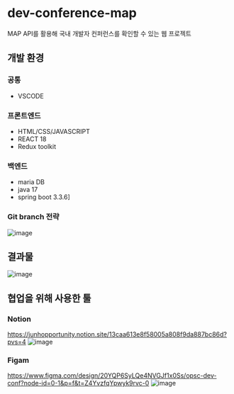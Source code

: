 # dev-conference-map
MAP API를 활용해 국내 개발자 컨퍼런스를 확인할 수 있는 웹 프로젝트

## 개발 환경
### 공통
- VSCODE
### 프론트엔드
- HTML/CSS/JAVASCRIPT
- REACT 18
- Redux toolkit
### 백엔드
- maria DB
- java 17
- spring boot 3.3.6]

### Git branch 전략
![image](https://github.com/user-attachments/assets/3fc64d09-eddc-46b0-917e-d2c831131626)


## 결과물
![image](https://github.com/user-attachments/assets/35aff136-1ad7-4c44-b282-f03367f8097f)


## 협업을 위해 사용한 툴
### Notion
https://junhopportunity.notion.site/13caa613e8f58005a808f9da887bc86d?pvs=4
![image](https://github.com/user-attachments/assets/1c216409-dd3b-4501-9956-6415d3560aaf)
### Figam
https://www.figma.com/design/20YQP6SyLQe4NVGJf1x0Ss/opsc-dev-conf?node-id=0-1&p=f&t=Z4YvzfqYpwyk9rvc-0
![image](https://github.com/user-attachments/assets/cfc27cbd-efff-4fae-8b88-09e35bd75fd5)
